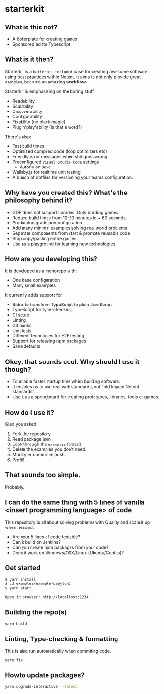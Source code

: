 # starterkit

## What is this not?

- A boilerplate for creating games
- Sponsored ad for Typescript

## What is it then?

Starterkit is a `batteries included` base for creating awesome software using best practices within Netent.
It aims to not only provide great samples, but also an amazing **workflow**.

Starterkit is emphasizing on the boring stuff:

- Readability
- Scalability
- Discoverability
- Configurability
- Fixability (no black magic)
- Plug'n'play'ability (is that a word?)

There's also:

- Fast build times
- Optimized compiled code (loop optimizers etc)
- Friendly error messages when shit goes wrong.
- Preconfigured `Visual Studio Code` settings
  - Autofix on save
- Wallaby.js for realtime unit testing
- A bunch of dotfiles for versioning your teams configuration.

## Why have you created this? What's the philosophy behind it?

- GDP does not support libraries. Only building games
- Reduce build times from 10-20 minutes to ~ 60 seconds.
- Production grade preconfiguration
- Add many minimal examples solving real world problems
- Separate components from start & promote reusable code
- Stop copy/pasting entire games.
- Use as a playground for learning new technologies

## How are you developing this?

It is developed as a monorepo with:

- One base configuration
- Many small examples

It currently adds support for

- Babel to transform TypeScript to plain JavaScript
- TypeScript for type-checking.
- CI setup
- Linting
- Git hooks
- Unit tests
- Different techniques for E2E testing
- Support for releasing npm packages
- Sane defaults

## Okey, that sounds cool. Why should **I** use it though?

- To enable faster startup time when building software.
- It enables us to use real web standards, not "old legacy Netent standards".
- Use it as a springboard for creating prototypes, libraries, tools or games.

## How do I use it?

Glad you asked.

1.  Fork the repository
2.  Read package.json
3.  Look through the `examples` folder3.
4.  Delete the examples you don't need.
5.  Modify => commit => push.
6.  Profit!

## That sounds too simple.

Probably.

## I can do the same thing with 5 lines of vanilla \<insert programming language> of code

This repository is all about solving problems with Quality and scale it up when needed.

- Are your 5 lines of code testable?
- Can it build on Jenkins?
- Can you create npm packages from your code?
- Does it work on Windows/OSX/Linux (Ubuntu/Centos)?

## Get started

```sh
$ yarn install
$ cd examples/example-babylon1
$ yarn start

Open in browser: http://localhost:1234
```

## Building the repo(s)

```sh
yarn build
```

## Linting, Type-checking & formatting

This is also run automatically when commiting code.

```sh
yarn fix
```

## Howto update packages?

```sh
yarn upgrade-interactive --latest
```
